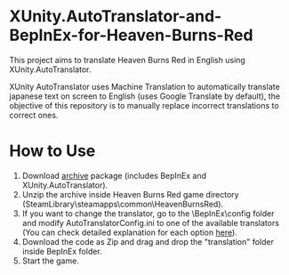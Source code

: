 # XUnity.AutoTranslator-and-BepInEx-for-Heaven-Burns-Red
This project aims to translate Heaven Burns Red in English using XUnity.AutoTranslator.

XUnity AutoTranslator uses Machine Translation to automatically translate japanese text on screen to English (uses Google Translate by default), the objective of this repository is to manually replace incorrect translations to correct ones.

# How to Use
1. Download [archive](https://mega.nz/file/St1kXYyL#gHukLk1dQhMtIhi34tBZVgDAdbeUe65TcQ3qv66GuYQ) package (includes BepInEx and XUnity.AutoTranslator).
2. Unzip the archive inside Heaven Burns Red game directory (SteamLibrary\steamapps\common\HeavenBurnsRed).
3. If you want to change the translator, go to the \BepInEx\config folder and modify AutoTranslatorConfig.ini to one of the available translators (You can check detailed explanation for each option [here](https://github.com/bbepis/XUnity.AutoTranslator#configuration)).
4. Download the code as Zip and drag and drop the "translation" folder inside BepInEx folder.
5. Start the game.